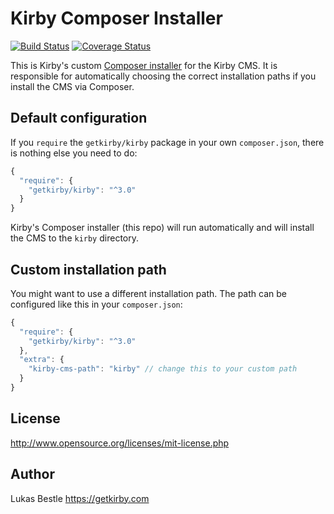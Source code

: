 # Kirby Composer Installer

[![Build Status](https://travis-ci.com/k-next/composer-installer.svg?branch=master)](https://travis-ci.com/k-next/composer-installer)
[![Coverage Status](https://coveralls.io/repos/github/k-next/composer-installer/badge.svg?branch=master)](https://coveralls.io/github/k-next/composer-installer?branch=master)

This is Kirby's custom [Composer installer](https://getcomposer.org/doc/articles/custom-installers.md) for the Kirby CMS.
It is responsible for automatically choosing the correct installation paths if you install the CMS via Composer.

## Default configuration

If you `require` the `getkirby/kirby` package in your own `composer.json`, there is nothing else you need to do:

```js
{
  "require": {
    "getkirby/kirby": "^3.0"
  }
}
```

Kirby's Composer installer (this repo) will run automatically and will install the CMS to the `kirby` directory.

## Custom installation path

You might want to use a different installation path. The path can be configured like this in your `composer.json`:

```js
{
  "require": {
    "getkirby/kirby": "^3.0"
  },
  "extra": {
    "kirby-cms-path": "kirby" // change this to your custom path
  }
}
```

## License

<http://www.opensource.org/licenses/mit-license.php>

## Author

Lukas Bestle <https://getkirby.com>
